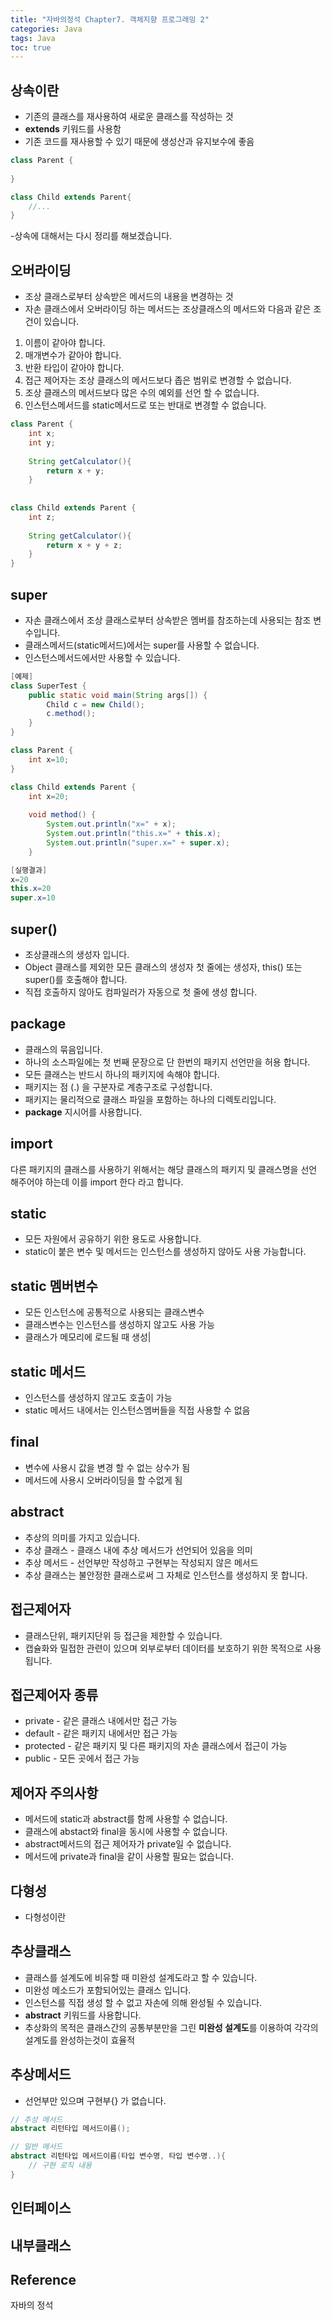 ```yaml
---
title: "자바의정석 Chapter7. 객체지향 프로그래밍 2"
categories: Java
tags: Java
toc: true
---
```


## 상속이란
- 기존의 클래스를 재사용하여 새로운 클래스를 작성하는 것
- **extends** 키워드를 사용함
- 기존 코드를 재사용할 수 있기 때문에 생성산과 유지보수에 좋음


```java
class Parent {
	
}

class Child extends Parent{
	//...
}
```

-상속에 대해서는 다시 정리를 해보겠습니다.


## 오버라이딩
- 조상 클래스로부터 상속받은 메서드의 내용을 변경하는 것
- 자손 클래스에서 오버라이딩 하는 메서드는 조상클래스의 메서드와 다음과 같은 조건이 있습니다.
1. 이름이 같아야 합니다.
2. 매개변수가 같아야 합니다.
3. 반환 타입이 같아야 합니다.
4. 접근 제어자는 조상 클래스의 메서드보다 좁은 범위로 변경할 수 없습니다.
5. 조상 클래스의 메서드보다 많은 수의 예외를 선언 할 수 없습니다.
6. 인스턴스메서드를 static메서드로 또는 반대로 변경할 수 없습니다.

```java
class Parent {
	int x;
	int y;
	
	String getCalculator(){
		return x + y;
	}
	
	
class Child	extends Parent {
	int z;
	
	String getCalculator(){
		return x + y + z;
	}
}
```



## super
- 자손 클래스에서 조상 클래스로부터 상속받은 멤버를 참조하는데 사용되는 참조 변수입니다.
- 클래스메서드(static메서드)에서는 super를 사용할 수 없습니다.
- 인스턴스메서드에서만 사용할 수 있습니다.


```java
[예제]
class SuperTest {
	public static void main(String args[]) {
		Child c = new Child();
		c.method();
	}
}

class Parent {
	int x=10;
}

class Child extends Parent {
	int x=20;
	
	void method() {
		System.out.println("x=" + x);
		System.out.println("this.x=" + this.x);
		System.out.println("super.x=" + super.x);
	}
```

```java
[실행결과]
x=20
this.x=20
super.x=10
```

## super()
- 조상클래스의 생성자 입니다.
- Object 클래스를 제외한 모든 클래스의 생성자 첫 줄에는 생성자, this() 또는 super()를 호출해야 합니다.
- 직접 호출하지 않아도 컴파일러가 자동으로 첫 줄에 생성 합니다.


## package
- 클래스의 묶음입니다.
- 하나의 소스파일에는 첫 번째 문장으로 단 한번의 패키지 선언만을 허용 합니다.
- 모든 클래스는 반드시 하나의 패키지에 속해야 합니다.
- 패키지는 점 (.) 을 구분자로 계층구조로 구성합니다.
- 패키지는 물리적으로 클래스 파일을 포함하는 하나의 디렉토리입니다.
- **package** 지시어를 사용합니다.

## import 
다른 패키지의 클래스를 사용하기 위해서는 해당 클래스의 패키지 및 클래스명을 선언 해주어야 하는데 이를 import 한다 라고 합니다.

## static
- 모든 자원에서 공유하기 위한 용도로 사용합니다.
- static이 붙은 변수 및 메서드는 인스턴스를 생성하지 않아도 사용 가능합니다.

## static 멤버변수
- 모든 인스턴스에 공통적으로 사용되는 클래스변수
- 클래스변수는 인스턴스를 생성하지 않고도 사용 가능 
- 클래스가 메모리에 로드될 때 생성|

## static 메서드
- 인스턴스를 생성하지 않고도 호출이 가능
- static 메서드 내에서는 인스턴스멤버들을 직접 사용할 수 없음

## final
- 변수에 사용시 값을 변경 할 수 없는 상수가 됨
- 메서드에 사용시 오버라이딩을 할 수없게 됨

## abstract 
- 추상의 의미를 가지고 있습니다.
- 추상 클래스 - 클래스 내에 추상 메서드가 선언되어 있음을 의미
- 추상 메서드 - 선언부만 작성하고 구현부는 작성되지 않은 메서드
- 추상 클래스는 불안정한 클래스로써 그 자체로 인스턴스를 생성하지 못 합니다.

## 접근제어자
- 클래스단위, 패키지단위 등 접근을 제한할 수 있습니다.
- 캡슐화와 밀접한 관련이 있으며 외부로부터 데이터를 보호하기 위한 목적으로 사용됩니다.

## 접근제어자 종류
- private - 같은 클래스 내에서만 접근 가능
- default - 같은 패키지 내에서만 접근 가능
- protected - 같은 패키지 및 다른 패키지의 자손 클래스에서 접근이 가능
- public - 모든 곳에서 접근 가능

## 제어자 주의사항
- 메서드에 static과 abstract를 함께 사용할 수 없습니다.
- 클래스에 abstact와 final을 동시에 사용할 수 없습니다.
- abstract메서드의 접근 제어자가 private일 수 없습니다.
- 메서드에 private과 final을 같이 사용할 필요는 없습니다.

 
## 다형성
- 다형성이란 

## 추상클래스
- 클래스를 설계도에 비유할 때 미완성 설계도라고 할 수 있습니다.
- 미완성 메소드가 포함되어있는 클래스 입니다.
- 인스턴스를 직접 생성 할 수 없고 자손에 의해 완성될 수 있습니다.
- **abstract** 키워드를 사용합니다.
- 추상화의 목적은 클래스간의 공통부분만을 그린 **미완성 설계도**를 이용하여 각각의 설계도를 완성하는것이 효율적

## 추상메서드
- 선언부만 있으며 구현부{} 가 없습니다. 

```java
// 추성 메서드
abstract 리턴타입 메서드이름();

// 일반 메서드
abstract 리턴타입 메서드이름(타입 변수명, 타입 변수명..){
	// 구현 로직 내용
}
```

 
## 인터페이스

## 내부클래스



## Reference
자바의 정석